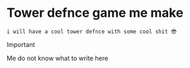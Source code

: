# Tower defnce game me make
```
i will have a cool tower defnce with some cool shit 😎
```
> [!IMPORTANT]
> Me do not know what to write here
